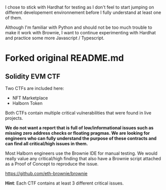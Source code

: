 I chose to stick with Hardhat for testing as I don't feel to start jumping on different developement environnement before I fully understand at least one of them.

Although I'm familiar with Python and should not be too much trouble to make it work with Brownie, I want to continue experimenting with Hardhat and practice some more Javascript / Typescript.

# Forked original README.md

## Solidity EVM CTF

Two CTFs are included here:

- NFT Marketplace
- Halborn Token

Both CTFs contain multiple critical vulnerabilities that were found in live projects. 

**We do not want a report that is full of low/informational issues such as missing zero address checks or floating pragmas.
We are looking for engineers who can fully understand the purpose of these contracts and can find all critical/high issues in them.**

Most Halborn engineers use the Brownie IDE for manual testing. We would really value any critical/high finding that also have a Brownie script attached as a Proof of Concept to reproduce the issue.

https://github.com/eth-brownie/brownie

**Hint**: Each CTF contains at least 3 different critical issues.
